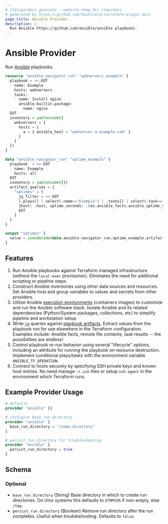 ```yaml
---
# tfplugindocs generate --website-temp-dir /tmp/docs
# generated by https://github.com/hashicorp/terraform-plugin-docs
page_title: Ansible Provider
description: |-
  Run Ansible https://github.com/ansible/ansible playbooks.
---
```


# Ansible Provider

Run [Ansible](https://github.com/ansible/ansible) playbooks.

```terraform
resource "ansible_navigator_run" "webservers_example" {
  playbook = <<-EOT
  - name: Example
    hosts: webservers
    tasks:
    - name: Install nginx
      ansible.builtin.package:
        name: nginx
  EOT
  inventory = yamlencode({
    webservers = {
      hosts = {
        a = { ansible_host = "webserver-a.example.com" }
      }
    }
  })
}

data "ansible_navigator_run" "uptime_example" {
  playbook  = <<-EOT
  - name: Example
    hosts: all
  EOT
  inventory = yamlencode({})
  artifact_queries = {
    "uptimes" = {
      jq_filter = <<-EOT
      [.plays[] | select(.name=="Example") | .tasks[] | select(.task=="Gathering Facts") |
      {host: .host, uptime_seconds: .res.ansible_facts.ansible_uptime_seconds }]
      EOT
    }
  }
}

output "uptimes" {
  value = jsondecode(data.ansible_navigator_run.uptime_example.artifact_queries.uptimes.results[0])
}
```

## Features

1. Run Ansible playbooks against Terraform managed infrastructure (without the `local-exec` provisioner). Eliminates the need for additional scripting or pipeline steps.
2. Construct Ansible inventories using other data sources and resources. Set Ansible host and group variables to values and secrets from other providers.
3. Utilize Ansible [execution environments](https://ansible.readthedocs.io/en/latest/getting_started_ee/index.html) (containers images) to customize and run the Ansible software stack. Isolate Ansible and its related dependencies (Python/System packages, collections, etc) to simplify pipeline and workstation setup.
4. Write [`jq`](https://jqlang.github.io/jq/) queries against [playbook artifacts](https://access.redhat.com/documentation/en-us/red_hat_ansible_automation_platform/2.0-ea/html/ansible_navigator_creator_guide/assembly-troubleshooting-navigator_ansible-navigator#proc-review-artifact_troubleshooting-navigator). Extract values from the playbook run for use elsewhere in the Terraform configuration. Examples include: Ansible facts, remote file contents, task results -- the possibilities are endless!
5. Control playbook re-run behavior using several "lifecycle" options, including an attribute for running the playbook on resource destruction. Implement conditional plays/tasks with the environment variable `ANSIBLE_TF_OPERATION`.
6. Connect to hosts securely by specifying SSH private keys and known host entries. No need manage `~/.ssh` files or setup `ssh-agent` in the environment which Terraform runs.

## Example Provider Usage

```terraform
# defaults
provider "ansible" {}

# configure base run directory
provider "ansible" {
  base_run_directory = "/some-directory"
}

# persist run directory for troubleshooting
provider "ansible" {
  persist_run_directory = true
}
```

<!-- schema generated by tfplugindocs -->
## Schema

### Optional

- `base_run_directory` (String) Base directory in which to create run directories. On Unix systems this defaults to `$TMPDIR` if non-empty, else `/tmp`.
- `persist_run_directory` (Boolean) Remove run directory after the run completes. Useful when troubleshooting. Defaults to `false`.
